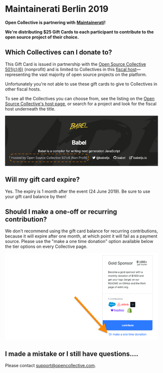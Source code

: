 # Maintainerati Berlin 2019

**Open Collective is partnering with** [**Maintainerati**](https://maintainerati.org)**!**

**We're distributing $25 Gift Cards to each participant to contribute to the open source project of their choice.**

## Which Collectives can I donate to?

This Gift Card is issued in partnership with the [Open Source Collective 501\(c\)\(6\)](https://opencollective.com/opensourcecollective) \(nonprofit\) and is limited to Collectives in this [fiscal host](https://github.com/opencollective/documentation/tree/7991781321e21c71705dddaf37775eeb78dbe972/internal/hosts/README.md)—representing the vast majority of open source projects on the platform.

Unfortunately you're not able to use these gift cards to give to Collectives in other fiscal hosts.

To see all the Collectives you can choose from, see the listing on the [Open Source Collective's host page](https://opencollective.com/opensourcecollective), or search for a project and look for the fiscal host underneath the title.

![](../../.gitbook/assets/screen-shot-2019-05-23-at-1.01.51-pm%20%282%29%20%282%29%20%282%29%20%282%29%20%281%29%20%281%29.png)

## Will my gift card expire?

Yes. The expiry is 1 month after the event \(24 June 2019\). Be sure to use your gift card balance by then!

## Should I make a one-off or recurring contribution?

We don't recommend using the gift card balance for recurring contributions, because it will expire after one month, at which point it will fail as a payment source. Please use the "make a one time donation" option available below the tier options on every Collective page.

![](../../.gitbook/assets/screen-shot-2019-05-23-at-1.08.02-pm.png)

## I made a mistake or I still have questions....

Please contact [support@opencollective.com](mailto:support@opencollective.com).

